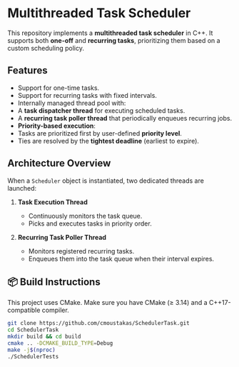 #  Multithreaded Task Scheduler

This repository implements a **multithreaded task scheduler** in C++. It supports both **one-off** and **recurring tasks**, prioritizing them based on a custom scheduling policy.

##  Features

-  Support for one-time tasks.
-  Support for recurring tasks with fixed intervals.
-  Internally managed thread pool with:
  - A **task dispatcher thread** for executing scheduled tasks.
  - A **recurring task poller thread** that periodically enqueues recurring jobs.
-  **Priority-based execution**:
  - Tasks are prioritized first by user-defined **priority level**.
  - Ties are resolved by the **tightest deadline** (earliest to expire).

##  Architecture Overview

When a `Scheduler` object is instantiated, two dedicated threads are launched:

1. **Task Execution Thread**  
   - Continuously monitors the task queue.
   - Picks and executes tasks in priority order.

2. **Recurring Task Poller Thread**  
   - Monitors registered recurring tasks.
   - Enqueues them into the task queue when their interval expires.

## 📦 Build Instructions

This project uses CMake. Make sure you have CMake (≥ 3.14) and a C++17-compatible compiler.

```bash
git clone https://github.com/cmoustakas/SchedulerTask.git
cd SchedulerTask
mkdir build && cd build
cmake .. -DCMAKE_BUILD_TYPE=Debug
make -j$(nproc)
./SchedulerTests